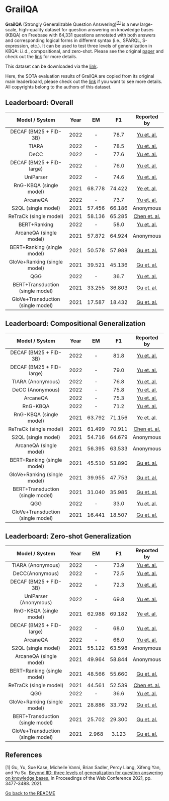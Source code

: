 # GrailQA

**GrailQA** (Strongly Generalizable Question Answering)<sup>[[1]](#myfootnote1)</sup> is a new large-scale, high-quality dataset for question answering on knowledge bases (KBQA) on Freebase with 64,331 questions annotated with both answers and corresponding logical forms in different syntax (i.e., SPARQL, S-expression, etc.). 
It can be used to test three levels of generalization in KBQA: i.i.d., compositional, and zero-shot. Please see the original [paper](https://arxiv.org/abs/2011.07743) and check out the [link](https://dki-lab.github.io/GrailQA/) for more details.

This dataset can be downloaded via the [link](https://dki-lab.github.io/GrailQA/).

Here, the SOTA evaluation results of GrailQA are copied from its original main leaderboard, please check out the [link](https://dki-lab.github.io/GrailQA/) if you want to see more details.
All copyrights belong to the authors of this dataset.

## Leaderboard: Overall

|          Model / System           | Year |   EM   |   F1   |                        Reported by                         |
|:---------------------------------:|:----:|:------:|:------:|:----------------------------------------------------------:|
|      DECAF (BM25 + FiD-3B)    | 2022 | - | 78.7 |     [Yu et. al.](https://arxiv.org/pdf/2210.00063.pdf)     |
|     TIARA    | 2022 | - | 78.5 |     [Yu et. al.](https://arxiv.org/pdf/2210.00063.pdf)     |
|     DeCC    | 2022 | - | 77.6 |     [Yu et. al.](https://arxiv.org/pdf/2210.00063.pdf)     |
|    DECAF (BM25 + FiD-large)    | 2022 | - | 76.0 |     [Yu et. al.](https://arxiv.org/pdf/2210.00063.pdf)     |
|   UniParser  | 2022 | - | 74.6 |     [Yu et. al.](https://arxiv.org/pdf/2210.00063.pdf)     |
|      RnG-KBQA (single model)      | 2021 | 68.778 | 74.422 |     [Ye et. al.](https://arxiv.org/pdf/2109.08678.pdf)     |
|   ArcaneQA | 2022 | - | 73.7 |     [Yu et. al.](https://arxiv.org/pdf/2210.00063.pdf)     |
|        S2QL (single model)        | 2021 | 57.456 | 66.186 |                         Anonymous                          |
|      ReTraCk (single model)       | 2021 | 58.136 | 65.285 | [Chen et. al.](https://aclanthology.org/2021.acl-demo.39/) |
|  BERT+Ranking | 2022 | - | 58.0|     [Yu et. al.](https://arxiv.org/pdf/2210.00063.pdf)     |
|      ArcaneQA (single model)      | 2021 | 57.872 | 64.924 |                         Anonymous                          |
|    BERT+Ranking (single model)    | 2021 | 50.578 | 57.988 |       [Gu et. al.](https://arxiv.org/abs/2011.07743)       |
|   GloVe+Ranking (single model)    | 2021 | 39.521 | 45.136 |       [Gu et. al.](https://arxiv.org/abs/2011.07743)       |
|  QGG| 2022 | - | 36.7|     [Yu et. al.](https://arxiv.org/pdf/2210.00063.pdf)     |
| BERT+Transduction (single model)  | 2021 | 33.255 | 36.803 |       [Gu et. al.](https://arxiv.org/abs/2011.07743)       |
| GloVe+Transduction (single model) | 2021 | 17.587 | 18.432 |       [Gu et. al.](https://arxiv.org/abs/2011.07743)       |

## Leaderboard: Compositional Generalization 

|          Model / System           | Year |   EM   |   F1   |                        Reported by                         |
|:---------------------------------:|:----:|:------:|:------:|:----------------------------------------------------------:|
|    DECAF (BM25 + FiD-3B) | 2022 | - | 81.8 |     [Yu et. al.](https://arxiv.org/pdf/2210.00063.pdf)     |
|    DECAF (BM25 + FiD-large) | 2022 | - | 79.0|     [Yu et. al.](https://arxiv.org/pdf/2210.00063.pdf)     |
|    TIARA (Anonymous) | 2022 | - | 76.8|     [Yu et. al.](https://arxiv.org/pdf/2210.00063.pdf)     |
|   DeCC (Anonymous) | 2022 | - | 75.8|     [Yu et. al.](https://arxiv.org/pdf/2210.00063.pdf)     |
|   ArcaneQA | 2022 | - | 75.3|     [Yu et. al.](https://arxiv.org/pdf/2210.00063.pdf)     |
|  RnG-KBQA | 2022 | - | 71.2|     [Yu et. al.](https://arxiv.org/pdf/2210.00063.pdf)     |
|      RnG-KBQA (single model)      | 2021 | 63.792 | 71.156 |     [Ye et. al.](https://arxiv.org/pdf/2109.08678.pdf)     |
|      ReTraCk (single model)       | 2021 | 61.499 | 70.911 | [Chen et. al.](https://aclanthology.org/2021.acl-demo.39/) |
|        S2QL (single model)        | 2021 | 54.716 | 64.679 |                         Anonymous                          |
|      ArcaneQA (single model)      | 2021 | 56.395 | 63.533 |                         Anonymous                          |
|    BERT+Ranking (single model)    | 2021 | 45.510 | 53.890 |       [Gu et. al.](https://arxiv.org/abs/2011.07743)       |
|   GloVe+Ranking (single model)    | 2021 | 39.955 | 47.753 |       [Gu et. al.](https://arxiv.org/abs/2011.07743)       |
| BERT+Transduction (single model)  | 2021 | 31.040 | 35.985 |       [Gu et. al.](https://arxiv.org/abs/2011.07743)       |
| QGG | 2022 | - |33.0|     [Yu et. al.](https://arxiv.org/pdf/2210.00063.pdf)     |
| GloVe+Transduction (single model) | 2021 | 16.441 | 18.507 |       [Gu et. al.](https://arxiv.org/abs/2011.07743)       |

## Leaderboard: Zero-shot Generalization

|          Model / System           | Year |   EM   |   F1   |                        Reported by                         |
|:---------------------------------:|:----:|:------:|:------:|:----------------------------------------------------------:|
| TIARA (Anonymous) | 2022 | - |73.9|     [Yu et. al.](https://arxiv.org/pdf/2210.00063.pdf)     |
| DeCC(Anonymous) | 2022 | - |72.5|     [Yu et. al.](https://arxiv.org/pdf/2210.00063.pdf)     |
| DECAF (BM25 + FiD-3B)| 2022 | - |72.3|     [Yu et. al.](https://arxiv.org/pdf/2210.00063.pdf)     |
| UniParser (Anonymous)| 2022 | - |69.8|     [Yu et. al.](https://arxiv.org/pdf/2210.00063.pdf)     |
|      RnG-KBQA (single model)      | 2021 | 62.988 | 69.182 |     [Ye et. al.](https://arxiv.org/pdf/2109.08678.pdf)     |
| DECAF (BM25 + FiD-large)| 2022 | - |68.0|     [Yu et. al.](https://arxiv.org/pdf/2210.00063.pdf)     |
| ArcaneQA| 2022 | - |66.0|     [Yu et. al.](https://arxiv.org/pdf/2210.00063.pdf)     |
|        S2QL (single model)        | 2021 | 55.122 | 63.598 |                         Anonymous                          |
|      ArcaneQA (single model)      | 2021 | 49.964 | 58.844 |                         Anonymous                          |
|    BERT+Ranking (single model)    | 2021 | 48.566 | 55.660 |       [Gu et. al.](https://arxiv.org/abs/2011.07743)       |
|      ReTraCk (single model)       | 2021 | 44.561 | 52.539 | [Chen et. al.](https://aclanthology.org/2021.acl-demo.39/) |
| QGG| 2022 | - |36.6|     [Yu et. al.](https://arxiv.org/pdf/2210.00063.pdf)     |
|   GloVe+Ranking (single model)    | 2021 | 28.886 | 33.792 |       [Gu et. al.](https://arxiv.org/abs/2011.07743)       |
| BERT+Transduction (single model)  | 2021 | 25.702 | 29.300 |       [Gu et. al.](https://arxiv.org/abs/2011.07743)       |
| GloVe+Transduction (single model) | 2021 | 2.968  | 3.123  |       [Gu et. al.](https://arxiv.org/abs/2011.07743)       |

## References
<a name="myfootnote1">[1]</a> Gu, Yu, Sue Kase, Michelle Vanni, Brian Sadler, Percy Liang, Xifeng Yan, and Yu Su. [Beyond IID: three levels of generalization for question answering on knowledge bases.](https://arxiv.org/abs/2011.07743) In Proceedings of the Web Conference 2021, pp. 3477-3488. 2021.

[Go back to the README](../../README.md)
